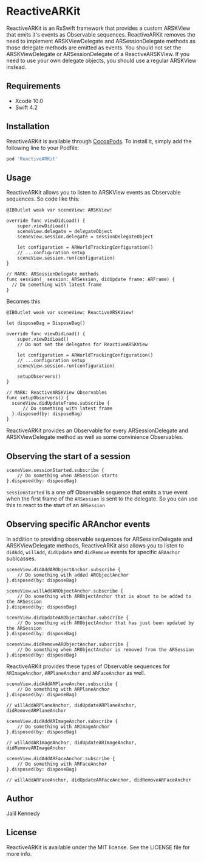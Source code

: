 # ReactiveARKit

ReactiveARKit is an RxSwift framework that provides a custom ARSKView that emits it's events as Observable sequences. ReactiveARKit removes the need to implement ARSKViewDelegate and ARSessionDelegate methods as those delegate methods are emitted as events. You should not set the ARSKViewDelegate or ARSessionDelegate of a ReactiveARSKView. If you need to use your own delegate objects, you should use a regular ARSKView instead.

<!---[![CI Status](https://img.shields.io/travis/jalilk/ReactiveARKit.svg?style=flat)](https://travis-ci.org/jalilk/ReactiveARKit)
[![Version](https://img.shields.io/cocoapods/v/ReactiveARKit.svg?style=flat)](https://cocoapods.org/pods/ReactiveARKit)
[![License](https://img.shields.io/cocoapods/l/ReactiveARKit.svg?style=flat)](https://cocoapods.org/pods/ReactiveARKit)
[![Platform](https://img.shields.io/cocoapods/p/ReactiveARKit.svg?style=flat)](https://cocoapods.org/pods/ReactiveARKit)--->

## Requirements
* Xcode 10.0
* Swift 4.2

## Installation

ReactiveARKit is available through [CocoaPods](https://cocoapods.org). To install
it, simply add the following line to your Podfile:

```ruby
pod 'ReactiveARKit'
```

## Usage
ReactiveARKit allows you to listen to ARSKView events as Observable sequences. So code like this:
```
@IBOutlet weak var sceneView: ARSKView!

override func viewDidLoad() {
    super.viewDidLoad()
    sceneView.delegate = delegateObject
    sceneView.session.delegate = sessionDelegateObject
    
    let configuration = ARWorldTrackingConfiguration()
    // ...configuration setup
    sceneView.session.run(configuration)
}

// MARK: ARSessionDelegate methods
func session(_ session: ARSession, didUpdate frame: ARFrame) {
  // Do something with latest frame
}
```
Becomes this
```
@IBOutlet weak var sceneView: ReactiveARSKView!

let disposeBag = DisposeBag()

override func viewDidLoad() {
    super.viewDidLoad()
    // Do not set the delegates for ReactiveARSKView
    
    let configuration = ARWorldTrackingConfiguration()
    // ...configuration setup
    sceneView.session.run(configuration)
    
    setupObservers()
}

// MARK: ReactiveARSKView Observables
func setupObservers() {
  sceneView.didUpdateFrame.subscribe {
      // Do something with latest frame
  }.disposed(by: disposeBag)
}
```

ReactiveARKit provides an Observable for every ARSessionDelegate and ARSKViewDelegate method as well as some convinience Observables.

## Observing the start of a session
```
sceneView.sessionStarted.subscribe {
    // Do something when ARSession starts
}.disposed(by: disposeBag)

```
`sessionStarted` is a one off Observable sequence that emits a true event when the first frame of the `ARSession` is sent to the delegate. So you can use this to react to the start of an `ARSession`

## Observing specific ARAnchor events

In addition to providing observable sequences for ARSessionDelegate and ARSKViewDelegate methods, ReactiveARKit also allows you to listen to `didAdd`, `willAdd`, `didUpdate` and `didRemove` events for specific `ARAnchor` sublcasses.

```
sceneView.didAddARObjectAnchor.subscribe {
    // Do something with added ARObjectAnchor
}.disposed(by: disposeBag)

sceneView.willAddARObjectAnchor.subscribe {
    // Do something with ARObjectAnchor that is about to be added to the ARSession
}.disposed(by: disposeBag)

sceneView.didUpdateARObjectAnchor.subscribe {
    // Do something with ARObjectAnchor that has just been updated by the ARSession
}.disposed(by: disposeBag)

sceneView.didRemoveARObjectAnchor.subscribe {
    // Do something when ARObjectAnchor is removed from the ARSession
}.disposed(by: disposeBag)
```

ReactiveARKit provides these types of Observable sequences for `ARImageAnchor`, `ARPlaneAnchor` and `ARFaceAnchor` as well.

```
sceneView.didAddARPlaneAnchor.subscribe {
    // Do something with ARPlaneAnchor
}.disposed(by: disposeBag)

// willAddARPlaneAnchor, didUpdateARPlaneAnchor, didRemoveARPlaneAnchor
```

```
sceneView.didAddARImageAnchor.subscribe {
    // Do something with ARImageAnchor
}.disposed(by: disposeBag)

// willAddARImageAnchor, didUpdateARImageAnchor, didRemoveARImageAnchor
```

```
sceneView.didAddARFaceAnchor.subscribe {
    // Do something with ARFaceAnchor
}.disposed(by: disposeBag)

// willAddARFaceAnchor, didUpdateARFaceAnchor, didRemoveARFaceAnchor
```

## Author

Jalil Kennedy

## License

ReactiveARKit is available under the MIT license. See the LICENSE file for more info.
